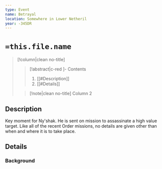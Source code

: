 ```yaml
---
type: Event
name: Betrayal
location: Somewhere in Lower Netheril
year: -345DR
---
```




# `=this.file.name`

> [!column|clean no-title] 
>> [!abstract|c-red ]- Contents
>> 1. [[#Description]]
>> 2. [[#Details]]
>
>> [!note|clean no-title] Column 2 



## Description

Key moment for Ny'shak. He is sent on mission to assassinate a high value target. Like all of the recent Order missions, no details are given other than when and where it is to take place.   

## Details



### Background



